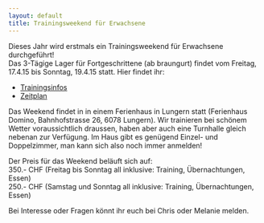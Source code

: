 ```yaml
---
layout: default
title: Trainingsweekend für Erwachsene
---
```


Dieses Jahr wird erstmals ein Trainingsweekend für Erwachsene durchgeführt!<br>
Das 3-Tägige Lager für Fortgeschrittene (ab braungurt) findet vom Freitag, 17.4.15 bis Sonntag, 19.4.15 statt.
Hier findet ihr:<br>

<ul class="small-block-grid-1 medium-block-grid-2 large-block-grid-3">
<li><a target="_blank" href="http://www.wu-shu.ch/images/Infoblatt.pdf" class="button-contact-info">Trainingsinfos</a></li>
<li><a target="_blank" href="http://www.wu-shu.ch/images/zeitplan.pdf/" class="button-contact-info">Zeitplan</a></li>
</ul>

Das Weekend findet in in einem Ferienhaus in Lungern statt (Ferienhaus Domino, Bahnhofstrasse 26, 6078 Lungern). Wir trainieren bei schönem Wetter voraussichtlich draussen, haben aber auch eine Turnhalle gleich nebenan zur Verfügung. Im Haus gibt es genügend Einzel- und Doppelzimmer, man kann sich also noch immer anmelden!

Der Preis für das Weekend beläuft sich auf:<br>
350.- CHF (Freitag bis Sonntag all inklusive: Training, Übernachtungen, Essen)<br>
250.- CHF (Samstag und Sonntag all inklusive: Training, Übernachtungen, Essen)

Bei Interesse oder Fragen könnt ihr euch bei Chris oder Melanie melden.